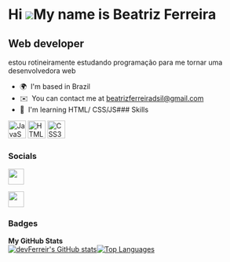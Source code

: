 Hi ![](https://user-images.githubusercontent.com/18350557/176309783-0785949b-9127-417c-8b55-ab5a4333674e.gif)My name is Beatriz Ferreira
========================================================================================================================================

Web developer
-------------

estou rotineiramente estudando programação para me tornar uma desenvolvedora web

*   🌍  I'm based in Brazil
*   ✉️  You can contact me at [beatrizferreiradsil@gmail.com](mailto:beatrizferreiradsil@gmail.com)
*   🧠  I'm learning HTML/ CSS/JS### Skills 
<p align="left">
<a href="https://developer.mozilla.org/en-US/docs/Web/JavaScript" target="_blank" rel="noreferrer"><img src="https://raw.githubusercontent.com/danielcranney/readme-generator/main/public/icons/skills/javascript-colored.svg" width="36" height="36" alt="JavaScript" /></a>
<a href="https://developer.mozilla.org/en-US/docs/Glossary/HTML5" target="_blank" rel="noreferrer"><img src="https://raw.githubusercontent.com/danielcranney/readme-generator/main/public/icons/skills/html5-colored.svg" width="36" height="36" alt="HTML5" /></a>
<a href="https://www.w3.org/TR/CSS/#css" target="_blank" rel="noreferrer"><img src="https://raw.githubusercontent.com/danielcranney/readme-generator/main/public/icons/skills/css3-colored.svg" width="36" height="36" alt="CSS3" /></a>
</p>
                    
### Socials
                  
                  
<p align="left">
                          
 <a href="https://www.github.com/devFerreir" target="_blank" rel="noreferrer"><img src="https://raw.githubusercontent.com/danielcranney/readme-generator/main/public/icons/socials/github-dark.svg" width="32" height="32" /></a>
                          
<a href="https://www.linkedin.com/in/beatriz-ferreira-365b15233/" target="_blank" rel="noreferrer"><img src="https://raw.githubusercontent.com/danielcranney/readme-generator/main/public/icons/socials/linkedin.svg" width="32" height="32" /></a></p>
### Badges


<b>My GitHub Stats</b> <br>
<a href="http://www.github.com/devFerreir"><img src="https://github-readme-stats.vercel.app/api?username=devFerreir&show_icons=true&hide=&count_private=true&title_color=0891b2&text_color=ffffff&icon_color=0891b2&bg_color=1c1917&hide_border=true&show_icons=true" alt="devFerreir's GitHub stats" /></a><a href="https://github.com/devFerreir" align="left"><img src="https://github-readme-stats.vercel.app/api/top-langs/?username=devFerreir&langs_count=10&title_color=0891b2&text_color=ffffff&icon_color=0891b2&bg_color=1c1917&hide_border=true&locale=en&custom_title=Top%20%Languages" alt="Top Languages" /></a>
